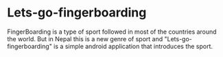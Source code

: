 Lets-go-fingerboarding
======================

FingerBoarding is a type of sport followed in most of the countries around the world. But in Nepal this is a new genre of sport and "Lets-go-fingerboarding" is a simple android application that introduces the sport.
